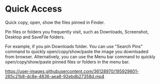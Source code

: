 # Quick Access

Quick copy, open, show the files pinned in Finder.

Pin files or folders you frequently visit, such as Downloads, Screenshot, Desktop and SaveFile folders.

For example, if you pin Downloads folder.
You can use "Search Pins" command to quickly open/copy/show/paste the image you downloaded from browser.
Alternatively, you can use the Menu bar command to quickly open/copy/show/paste pinned files or folders in the menu bar.

https://user-images.githubusercontent.com/36128970/195929601-265c21b8-dc8e-4836-aea8-92ebdb27358d.mp4

